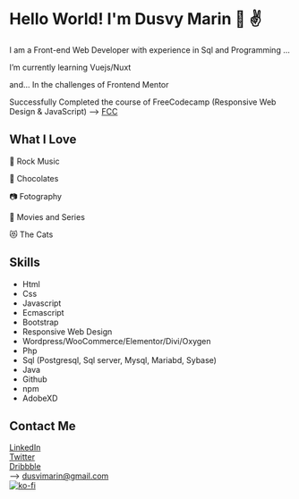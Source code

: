 # Hello World! I'm Dusvy Marin 👩 ✌️

I am a Front-end Web Developer with experience in Sql and Programming ...

 I’m currently learning Vuejs/Nuxt

and... In the challenges of Frontend Mentor 

Successfully Completed the course of  FreeCodecamp (Responsive Web Design & JavaScript) --> [FCC](https://codepen.io/dusvimarin/pen/BaWJpLm) 


##  What I Love

🤘 Rock Music

🍫 Chocolates

📷 Fotography

🎥 Movies and Series

😻 The Cats

 ##  Skills

- Html 
- Css
- Javascript
- Ecmascript
- Bootstrap
- Responsive Web Design
- Wordpress/WooCommerce/Elementor/Divi/Oxygen 
- Php
- Sql (Postgresql, Sql server, Mysql, Mariabd, Sybase)
- Java
- Github
- npm
- AdobeXD

## Contact Me
  
[LinkedIn](https://ve.linkedin.com/in/dusviry-marin) </br>
[Twitter](https://twitter.com/dusvimarin)  </br>
[Dribbble](https://dribbble.com/dusvy)  </br>
--> dusvimarin@gmail.com  </br>
[![ko-fi](https://ko-fi.com/img/githubbutton_sm.svg)](https://ko-fi.com/Z8Z77OU88) </br>

